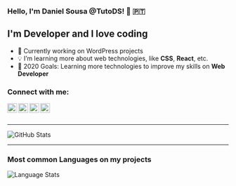 ### Hello, I'm **Daniel Sousa** @TutoDS! 👋 🇵🇹

## I'm Developer and I love coding
- 🔭 Currently working on WordPress projects
- 💡 I’m learning more about web technologies, like **CSS**, **React**, etc.
- 🥅 2020 Goals: Learning more technologies to improve my skills on **Web Developer**

### Connect with me:

<!-- [<img align="left" alt="codeSTACKr.com" width="22px" src="https://raw.githubusercontent.com/iconic/open-iconic/master/svg/globe.svg" />][website] -->
[<img align="left" alt="codeSTACKr | YouTube" width="22px" src="https://cdn.jsdelivr.net/npm/simple-icons@v3/icons/youtube.svg" />][youtube]
[<img align="left" alt="codeSTACKr | Twitter" width="22px" src="https://cdn.jsdelivr.net/npm/simple-icons@v3/icons/twitter.svg" />][twitter]
[<img align="left" alt="codeSTACKr | LinkedIn" width="22px" src="https://cdn.jsdelivr.net/npm/simple-icons@v3/icons/linkedin.svg" />][linkedin]
[<img align="left" alt="codeSTACKr | Instagram" width="22px" src="https://cdn.jsdelivr.net/npm/simple-icons@v3/icons/instagram.svg" />][instagram]

<br />
<br />

---

<img alt="GitHub Stats" src="https://github-readme-stats.vercel.app/api?username=TutoDS&show_icons=true&hide_border=true&theme=dark" />

<br />

---

### Most common **Languages** on my projects

<img alt="Language Stats" src="https://github-readme-stats.vercel.app/api/top-langs/?username=TutoDS&layout=compact&theme=dark&hide_border=true" />

[website]: https://daniel-sousa.com
[twitter]: https://twitter.com/tutods
[youtube]: https://youtube.com/tutods2014
[instagram]: https://instagram.com/tutods2014
[linkedin]: https://www.linkedin.com/in/daniel-sousa-tutods/
